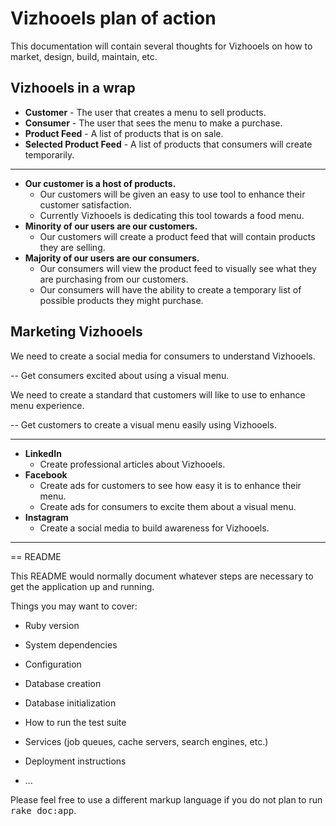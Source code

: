 # Vizhooels plan of action

This documentation will contain several thoughts for Vizhooels on how to market, design, build, maintain, etc.

## Vizhooels in a wrap

- **Customer** - The user that creates a menu to sell products.
- **Consumer** - The user that sees the menu to make a purchase.
- **Product Feed** - A list of products that is on sale.
- **Selected Product Feed** - A list of products that consumers will create temporarily.

---

- **Our customer is a host of products.**
  - Our customers will be given an easy to use tool to enhance their customer satisfaction.
  - Currently Vizhooels is dedicating this tool towards a food menu.
- **Minority of our users are our customers.**
  - Our customers will create a product feed that will contain products they are selling.
- **Majority of our users are our consumers.**
  - Our consumers will view the product feed to visually see what they are purchasing from our customers.
  - Our consumers will have the ability to create a temporary list of possible products they might purchase.

## Marketing Vizhooels

We need to create a social media for consumers to understand Vizhooels.

-- Get consumers excited about using a visual menu.

We need to create a standard that customers will like to use to enhance menu experience.

-- Get customers to create a visual menu easily using Vizhooels.

---

- **LinkedIn**
  - Create professional articles about Vizhooels.
- **Facebook**
  - Create ads for customers to see how easy it is to enhance their menu.
  - Create ads for consumers to excite them about a visual menu.
- **Instagram**
  - Create a social media to build awareness for Vizhooels.

------------------------
== README

This README would normally document whatever steps are necessary to get the
application up and running.

Things you may want to cover:

* Ruby version

* System dependencies

* Configuration

* Database creation

* Database initialization

* How to run the test suite

* Services (job queues, cache servers, search engines, etc.)

* Deployment instructions

* ...


Please feel free to use a different markup language if you do not plan to run
<tt>rake doc:app</tt>.
